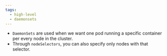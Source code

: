 ```yaml
---
tags:
  - high-level
  - daemonsets
---
```

- `DaemonSets` are used when we want one pod running a specific container per every node in the cluster.
- Through `nodeSelectors`, you can also specify only nodes with that selector. 